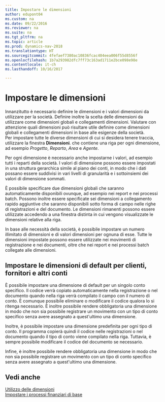 ```yaml
---
title: Impostare le dimensioni
author: edupont04
ms.custom: na
ms.date: 09/22/2016
ms.reviewer: na
ms.suite: na
ms.tgt_pltfrm: na
ms.topic: article
ms.prod: dynamics-nav-2018
ms.translationtype: HT
ms.sourcegitcommit: 4fefaef7380ac10836fcac404eea006f55d8556f
ms.openlocfilehash: 1b7a293982dfc7ff73c163ad1711e2bce098e98e
ms.contentlocale: it-ch
ms.lasthandoff: 10/16/2017

---
```


# <a name="set-up-dimensions"></a>Impostare le dimensioni
Innanzitutto è necessario definire le dimensioni e i valori dimensioni da utilizzare per la società. Definire inoltre la scelta delle dimensioni da utilizzare come dimensioni globali e collegamenti dimensioni. Valutare con attenzione quali dimensioni può risultare utile definire come dimensioni globali e collegamenti dimensioni in base alle esigenze della società.  
Per impostare tutte le diverse dimensioni di cui si desidera tenere traccia, utilizzare la finestra **Dimensioni**. che contiene una riga per ogni dimensione, ad esempio *Progetto*, *Reparto*, *Area* e *Agente*.  

Per ogni dimensione è necessario anche impostarne i valori, ad esempio tutti i reparti della società. I valori di dimensione possono essere impostati in una struttura gerarchica simile al piano dei conti, in modo che i dati possano essere suddivisi in vari livelli di granularità e i sottoinsiemi dei valori di dimensione sommati.  

È possibile specificare due dimensioni globali che saranno automaticamente disponibili ovunque, ad esempio nei report e nei processi batch. Possono inoltre essere specificate sei dimensioni a collegamento rapido aggiuntive che saranno disponibili sotto forma di campo nelle righe di registrazioni e del documento. Le dimensioni rimanenti possono essere utilizzate accedendo a una finestra distinta in cui vengono visualizzate le dimensioni relative alla riga.  

In base alle necessità della società, è possibile impostare un numero illimitato di dimensioni e di valori dimensioni per ognuna di esse. Tutte le dimensioni impostate possono essere utilizzate nei movimenti di registrazione e nei documenti, oltre che nei report e nei processi batch collegate alle dimensioni.  

## <a name="set-up-default-dimensions-for-customers-vendors-and-other-accounts"></a>Impostare le dimensioni di default per clienti, fornitori e altri conti
È possibile impostare una dimensione di default per un singolo conto specifico. Il codice verrà copiato automaticamente nella registrazione o nel documento quando nella riga verrà compilato il campo con il numero di conto. È comunque possibile eliminare o modificare il codice qualora lo si ritenga necessario. È inoltre possibile rendere obbligatoria una dimensione in modo che non sia possibile registrare un movimento con un tipo di conto specifico senza avere assegnato a quest'ultimo una dimensione.  

Inoltre, è possibile impostare una dimensione predefinita per ogni tipo di conto. Il programma copierà quindi il codice nelle registrazioni o nel documento quando il tipo di conto viene compilato nella riga. Tuttavia, è sempre possibile modificare il codice del documento se necessario.  

Infine, è inoltre possibile rendere obbligatoria una dimensione in modo che non sia possibile registrare un movimento con un tipo di conto specifico senza avere assegnato a quest'ultimo una dimensione.

## <a name="see-also"></a>Vedi anche
[Utilizzo delle dimensioni](finance-dimensions.md)  
[Impostare i processi finanziari di base](finance-setup-finance.md)

